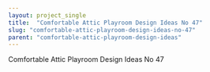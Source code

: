 ```yaml
---
layout: project_single
title:  "Comfortable Attic Playroom Design Ideas No 47"
slug: "comfortable-attic-playroom-design-ideas-no-47"
parent: "comfortable-attic-playroom-design-ideas"
---
```

Comfortable Attic Playroom Design Ideas No 47